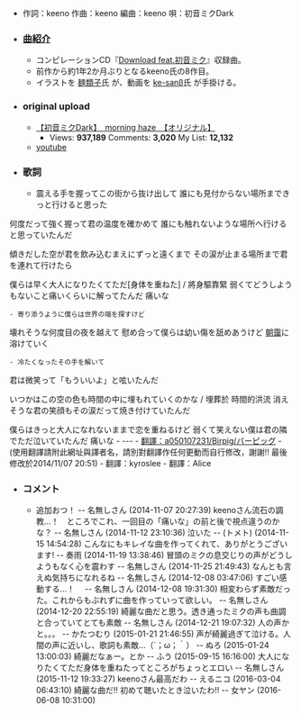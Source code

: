 - 作詞：keeno
作曲：keeno
編曲：keeno
唄：初音ミクDark
- ### [曲紹介](https://w.atwiki.jp/hmiku/pages/30720.html)
    - コンピレーションCD『[Download feat.初音ミク](https://w.atwiki.jp/hmiku/pages/30531.html)』収録曲。
    - 前作から約1年2か月ぶりとなるkeeno氏の8作目。
    - イラストを [麺類子](https://w.atwiki.jp/hmiku/pages/22832.html)氏 が、動画を [ke-sanβ](https://w.atwiki.jp/hmiku/pages/19437.html)氏 が手掛ける。
- ### original upload 
    - [【初音ミクDark】　morning haze　【オリジナル】](https://www.nicovideo.jp/watch/sm24862460)
        - Views: **937,189** Comments: **3,020** My List: **12,132**
    - [youtube](https://www.youtube.com/watch?v=Zs1vzQPEXTw)
- ### 歌詞
    - 震える手を握ってこの街から抜け出して
誰にも見付からない場所まできっと行けると思った

何度だって強く握って君の温度を確かめて
誰にも触れないような場所へ行けると思っていたんだ

傾きだした空が君を飲み込むまえにずっと遠くまで
その涙が止まる場所まで君を連れて行けたら

僕らは早く大人になりたくてただ[身体を重ねた] / 將身驅靠緊
弱くてどうしようもないこと痛いくらいに解ってたんだ
痛いな


    - 寄り添うように僕らは世界の端を探すけど
壊れそうな何度目の夜を越えて
慰め合って僕らは幼い傷を舐めあうけど
[朝靄](asamoya)に溶けていく


    - 冷たくなったその手を解いて
君は微笑って「もういいよ」と呟いたんだ

いつかはこの空の色も時間の中に埋もれていくのかな / 埋葬於 時間的洪流
消えそうな君の笑顔もその涙だって焼き付けていたんだ

僕らはきっと大人になれないままで恋を重ねるけど
弱くて笑えない僕は君の隣でただ泣いていたんだ
痛いな
    - ---
    - [翻譯：a050107231/Birpig/バーピッグ](https://w.atwiki.jp/vocaloidchly/pages/6785.html)
        - (使用翻譯請附此網址與譯者名，請別對翻譯作任何更動而自行修改，謝謝!!
最後修改於2014/11/07 20:51)
    - 翻譯：kyroslee
    - 翻譯：Alice
- ### コメント
    - 追加おつ！ -- 名無しさん (2014-11-07 20:27:39)
keenoさん流石の調教…！　ところでこれ、一回目の「痛いな」の前と後で視点違うのかな？ -- 名無しさん (2014-11-12 23:10:36)
泣いた -- (トメト) (2014-11-15 14:54:28)
こんなにもキレイな曲を作ってくれて、ありがとうございます! -- 奏雨 (2014-11-19 13:38:46)
冒頭のミクの息交じりの声がどうしようもなく心を震わす -- 名無しさん (2014-11-25 21:49:43)
なんとも言えぬ気持ちになれるね -- 名無しさん (2014-12-08 03:47:06)
すごい感動する...！　 -- 名無しさん (2014-12-08 19:31:30)
相変わらず素敵だった。これからもぶれずに曲を作っていって欲しい。 -- 名無しさん (2014-12-20 22:55:19)
綺麗な曲だと思う。透き通ったミクの声も曲調と合っていてとても素敵 -- 名無しさん (2014-12-21 19:07:32)
人の声かと。。。 -- かたつむり (2015-01-21 21:46:55)
声が綺麗過ぎて泣ける。人間の声に近いし、歌詞も素敵…（´；ω；｀） -- ぬろ (2015-01-24 13:00:03)
綺麗だなぁー。とか -- ふう (2015-09-15 16:16:00)
大人になりたくてただ身体を重ねたってところがちょっとエロい -- 名無しさん (2015-11-12 19:33:27)
keenoさん最高だわ -- えるニコ (2016-03-04 06:43:10)
綺麗な曲だ!! 初めて聴いたとき泣いたわ!! -- 女ヤン (2016-06-08 10:31:00)

